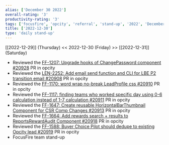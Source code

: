 ```yaml
---
alias: ['December 30 2022']
overall-rating: '3'
productivity-rating: '3'
tags: ['focusfire', 'opcity', 'referral', 'stand-up', '2022', 'December', 'Friday']
title: ['2022-12-30']
type: 'daily stand-up'
---
```

[[2022-12-29]] (Thursday) << 2022-12-30 (Friday) >> [[2022-12-31]] (Saturday)

- Reviewed the [FF-1207: Upgrade hooks of ChangePassword component #20928](https://github.com/Opcity/opcity/pull/20928) PR in opcity
- Reviewed the [LEN-2252: Add email send function and CLI for LBE P2 transition email #20908](https://github.com/Opcity/opcity/pull/20908) PR in opcity
- Reviewed the [FF-1170: word wrap no-break LeadProfile css #20910](https://github.com/Opcity/opcity/pull/20910) PR in opcity
- Reviewed the [FF-1117: finding teams who worked specific day using 0-6 calculation instead of 1-7 calculation #20911](https://github.com/Opcity/opcity/pull/20911) PR in opcity
- Reviewed the [FF-1647: Create reusable HorizontalBarThumbnail Component for CSR Comp Changes #20913](https://github.com/Opcity/opcity/pull/20913) PR in opcity
- Reviewed the [FF-1664: Add rewards search + results to ReportsRewardAudit Component #20918](https://github.com/Opcity/opcity/pull/20918) PR in opcity
- Reviewed the [FF-1588: Buyer Choice Pilot should dedupe to existing Opcity lead #20919](https://github.com/Opcity/opcity/pull/20919) PR in opcity
- FocusFire team stand-up